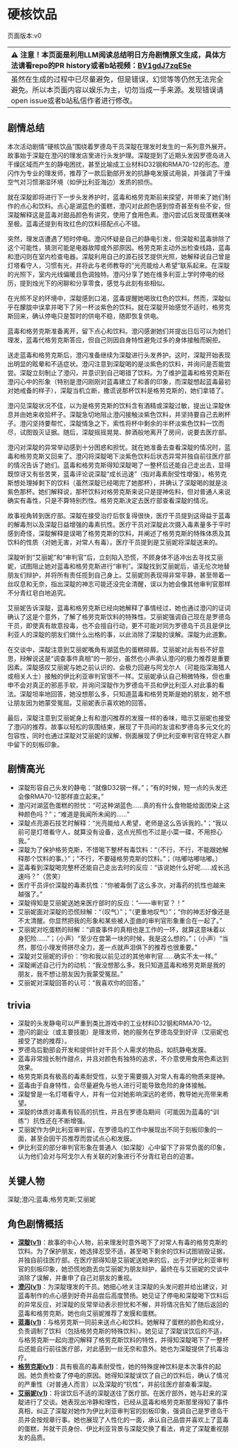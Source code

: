 # 硬核饮品
页面版本:v0
 

| :warning: 注意！本页面是利用LLM阅读总结明日方舟剧情原文生成，具体方法请看repo的PR history或者b站视频：[BV1gdJ7zqESe](https://www.bilibili.com/video/BV1gdJ7zqESe/)         |
|:----------------------------|
| 虽然在生成的过程中已尽量避免，但是错误，幻觉等等仍然无法完全避免。所以本页面内容以娱乐为主，切勿当成一手来源。发现错误请open issue或者b站私信作者进行修改。|



## 剧情总结
本次活动剧情“硬核饮品”围绕着罗德岛干员深靛在理发时发生的一系列意外展开。故事始于深靛在澄闪的理发店里进行头发护理。深靛提到了近期头发因罗德岛进入干燥区域而产生的静电困扰，甚至比喻成工业材料D32钢和RMA70-12的形态。澄闪作为专业的理发师，推荐了一款后勤部开发的抗静电发膜试用装，并强调了干燥空气对习惯潮湿环境（如伊比利亚海边）发质的损伤。

就在深靛即将进行下一步头发养护时，蓝毒和格劳克斯前来探望，并带来了她们制作的点心和饮料。点心是湖蓝色的蛋糕，澄闪对此颜色感到惊奇甚至有些不安，但深靛解释这是蓝毒对甜品颜色有讲究，使用了食用色素。澄闪尝试后发现蛋糕美味至极。蓝毒还提到有玫红色的饮料搭配点心不错。

突然，理发店遭遇了短时停电。澄闪怀疑是自己的静电引发，但深靛和蓝毒排除了这个可能性，猜测可能是电器故障或外部原因。格劳克斯主动外出检查线路，蓝毒和澄闪则在室内检查电器。深靛利用自己的源石技艺提供光照，她解释说自己曾是灯塔看守人，习惯有光，并将此与老师教导的“光亮能给人希望”联系起来。在深靛的光照下，室内光线偏暖且色调独特。澄闪分享了她在维多利亚上学时停电的经历，提到烛光下的闲聊和分享零食，感觉与此刻有些相似。

在光照不足的环境中，深靛感到口渴，蓝毒提醒她喝玫红色的饮料。然而，深靛似乎在朦胧中误拿并喝下了另一杯淡紫色的饮料。就在深靛开始感觉不适时，格劳克斯回来，确认停电只是暂时的供电不稳，随即恢复供电。

蓝毒和格劳克斯准备离开，留下点心和饮料。澄闪感谢她们并提出日后可以为她们理发，蓝毒代格劳克斯答应，但自己则因自身特性避免过多的身体接触而婉拒。

送走蓝毒和格劳克斯后，澄闪准备继续为深靛进行头发养护。这时，深靛开始表现出明显的眩晕和不适症状。澄闪注意到深靛喝的是淡紫色的饮料，并询问是否能尝尝。深靛立刻制止了澄闪，并意识到自己喝错了饮料。为了维护蓝毒和格劳克斯在澄闪心中的形象（特别是澄闪刚刚对蓝毒建立了和善的印象，而深靛想起蓝毒最初对她戒备的样子），深靛当机立断，撒谎说那杯饮料是格劳克斯的，她们拿错了。

澄闪见深靛状况不佳，以为是格劳克斯的饮料含有酒精或深靛过敏，提出让深靛休息并由她来收拾杯子。深靛急切地阻止澄闪接触淡紫色饮料，并坚持要自己去刷杯子。澄闪坚持要帮忙，深靛情急之下，索性将杯中剩余的半杯淡紫色饮料一饮而尽，试图毁灭证据。随后，深靛摇摇晃晃、醉酒般地离开了房间，说要去医疗部。

澄闪对深靛的异常举动感到十分困惑和担忧。就在她准备去查看深靛的情况时，蓝毒和格劳克斯又回来了。澄闪将深靛喝下淡紫色饮料后状态异常并独自前往医疗部的情况告诉了她们。蓝毒和格劳克斯得知深靛喝了一整杯后还能自己走出去，显得既惊讶又有些苦笑，蓝毒评论说深靛“成长迅速”（指对毒素耐受性增强）。格劳克斯想处理掉剩下的饮料（虽然深靛已经喝完了她那杯），并确认了深靛喝的就是淡紫色那杯。她们解释说，那杯饮料对格劳克斯来说只是提神佐料，但对普通人来说确实有毒性，只是不算特别烈性。格劳克斯决定去医疗部查看深靛的情况。

故事视角转到医疗部。深靛在接受治疗后恢复得很快，医疗干员提到这得益于蓝毒的解毒剂以及深靛日益增强的毒素抗性。医疗干员对深靛此次摄入毒素量多于平时感到奇怪，深靛解释是误喝了格劳克斯的饮料，并阐述了格劳克斯的特殊体质及其饮料的性质（对她无害，对常人有毒）。医疗干员提到是艾丽妮将深靛送来的。

深靛听到“艾丽妮”和“审判官”后，立刻陷入恐慌，不顾身体不适冲出去寻找艾丽妮，试图阻止她对蓝毒和格劳克斯进行“审判”。深靛找到艾丽妮后，语无伦次地替朋友们辩护，并将所有责任揽到自己身上。艾丽妮则表现得非常平静，甚至带着一丝叹息和无奈，指出深靛的神志可能还没完全清醒，误以为她会像其他审判官那样不分青红皂白地追究。

艾丽妮告诉深靛，蓝毒和格劳克斯已经向她解释了事情经过，她也通过澄闪的证词确认了这是个意外，了解了格劳克斯饮料的特殊性。艾丽妮强调自己现在是罗德岛干员，即使真有故意投毒，也不会擅自行动，更不可能对同为罗德岛干员且是伊比利亚人的深靛的朋友们做什么出格的事，以此消除了深靛的误解。深靛为此道歉。

在交谈中，深靛注意到艾丽妮嘴角有湖蓝色的蛋糕碎屑。艾丽妮对此有些不好意思，辩解说这是“调查事件真相”的一部分，虽然也小声承认澄闪的极力推荐是重要因素。深靛感叹艾丽妮与她之前认识的、会极力回避与阿戈尔人（可能指深海猎人或相关人士）接触的伊比利亚审判官很不一样。艾丽妮承认自己稍微特殊，但也重申不会对真正的邪恶手软，并询问深靛作为罗德岛干员和伊比利亚人对此事的看法。深靛坦率地回答，她没想那么多，只知道蓝毒和格劳克斯是她的朋友，她不想让朋友因为她蒙受冤屈。艾丽妮表示喜欢她的回答。

最后，深靛注意到艾丽妮身上有和澄闪推荐的发膜一样的香味，暗示艾丽妮也接受了澄闪的推荐。故事以轻松的氛围结束，展现了干员间的友谊和罗德岛多元文化的包容性，同时也通过深靛对艾丽妮的误解，侧面展现了伊比利亚审判官在特定人群中留下的刻板印象。
## 剧情高光
- 深靛形容自己头发的静电：“就像D32钢一样。”；“有的时候，短一点的头发还会像RMA70-12那样直立起来。”
- 澄闪对湖蓝色蛋糕的担忧：“可这种湖蓝色......真的有什么食物能给面团染上这种颜色吗？”；“难道是我闻所未闻的......”
- 深靛点亮源石技艺时解释：“光亮能给人希望，老师是这么告诉我的。”；“我以前可是灯塔看守人，就算没有设备，这点光照也不过是小菜一碟，不用担心我。”
- 深靛为了保护格劳克斯，不惜喝下整杯有毒饮料：“（不行，不行，不能跟她解释那个饮料的事。）”；“不行，不要碰格劳克斯的饮料。”；（咕嘟咕嘟咕嘟。）
- 蓝毒看到深靛喝完整杯还能自己走出去时的反应：“该说她什么好呢......成长迅速吗？”（苦笑）
- 医疗干员评价深靛的毒素抗性：“你被毒倒了这么多次，对毒药的抗性也越来越强了。”
- 深靛得知是艾丽妮送她来医疗部时的反应：“——审判官？！”
- 艾丽妮面对深靛的恐慌辩解：“（叹气）”；“（更重地叹气）”；“你的神志好像还是不太清醒。你显然把我的形象和某些被人歪曲的审判官形象重合在一起了。”
- 艾丽妮对吃蛋糕的辩解：“调查事件的真相也是工作的一环，就算这意味着以身犯险......”；（小声）“至少在尝第一块的时候，我是这么想的。”；（小声）“当然，那位小理发师拼尽全力，差一点就声泪俱下的推荐也很重要。”
- 深靛对艾丽妮的评价：“你和我以前见过的其他审判官......确实不太一样。”
- 深靛阐述自己行为的动机：“我没想那么多。我只知道蓝毒和格劳克斯是我的朋友，我不想让朋友因为我蒙受冤屈。”
- 艾丽妮对深靛回答的认可：“我喜欢你的回答。”
## trivia
- 深靛的头发静电可以严重到类比游戏中的工业材料D32钢和RMA70-12。
- 澄闪的副业（或主要技能）是理发师，她的服务在罗德岛受到好评（艾丽妮也接受了她的推荐）。
- 罗德岛后勤部会开发和提供针对干员个人需求的物品，如抗静电发膜。
- 蓝毒非常擅长制作甜点，并且对颜色有独特的追求，不介意使用食用色素达到效果。
- 格劳克斯具有极高的毒素耐受性，以至于需要摄入对常人有毒的物质来提神。
- 蓝毒由于自身特性，会尽量避免与他人进行可能导致危险的身体接触。
- 深靛曾是一名灯塔看守人，并有一位对她影响深远的老师，教导她光亮带来希望。
- 深靛的体质对毒素有较高的抗性，并且在罗德岛期间（可能因为蓝毒的“训练”）抗性还在不断增强。
- 艾丽妮作为伊比利亚审判官，在罗德岛的工作中展现出不同于刻板印象的一面，甚至会因干员推荐而尝试点心和发膜。
- 伊比利亚的部分审判官形象在普通人（如深靛）心中留下了非常负面的印象，认为他们会对与阿戈尔人有关联的对象进行不分青红皂白的迫害。
## 关键人物
深靛;澄闪;蓝毒;格劳克斯;艾丽妮
## 角色剧情概括
-   **[深靛](../char_v3/char_469_indigo.md)([v1](../chars/char_469_indigo.md))**：故事的中心人物，前来理发时意外喝下了对常人有毒的格劳克斯的饮料。为了保护朋友，她选择忍受不适，甚至喝下剩余的饮料试图销毁证据，并独自前往医疗部。在医疗部得知是艾丽妮送她来的后，出于对伊比利亚审判官的刻板印象，她恐慌地跑去向艾丽妮为朋友辩护，最终在与艾丽妮的交谈中消除了误解，并重申了自己对朋友的重视。
-   **[澄闪](../char_v3/char_377_gdglow.md)([v1](../chars/char_377_gdglow.md))**：为深靛理发的干员。她细心地关注深靛的头发问题并给出建议，对蓝毒制作的点心感到好奇并品尝后高度赞扬。她见证了停电和深靛喝下饮料后的异常反应，对深靛的反常举动表示担忧和不解，并将情况告知了随后返回的蓝毒和格劳克斯。她也向艾丽妮推荐了发膜和蛋糕。
-   **[蓝毒](../char_v3/char_129_bluep.md)([v1](../chars/char_129_bluep.md))**：与格劳克斯一同前来送点心和饮料。她解释了蛋糕的颜色和成分，负责调制了饮料（包括格劳克斯的特殊饮料）。她见证了深靛误饮后的不适，与格劳克斯一起向澄闪解释了格劳克斯饮料的特性，并得知深靛喝下了一整杯后还能自行前往医疗部，对此感到一丝无奈和意外。她也为深靛提供了抗毒治疗。
-   **[格劳克斯](../char_v3/char_326_glacus.md)([v1](../chars/char_326_glacus.md))**：具有极高的毒素耐受性，她的特殊提神饮料是本次事件的起因。她负责检查了停电的原因。她得知深靛误饮了自己的饮料后，确认了情况的严重性（对普通人而言）以及深靛的“抗性”，并前往医疗部查看深靛。
-   **[艾丽妮](../char_v3/char_4009_irene.md)([v1](../chars/char_4009_irene.md))**：将误饮后不适的深靛送往了医疗部。在医疗部外，她与赶来的深靛进行了交谈。她表现出冷静和理性，已经从蓝毒和格劳克斯那里得知了事件真相，纠正了深靛对她作为伊比利亚审判官的刻板印象，强调自己是罗德岛干员并会按规章行事。她也展现了人性化的一面，承认自己品尝并喜欢上了蓝毒的蛋糕，并就干员身份、伊比利亚背景与深靛交换了看法，肯定了深靛重视朋友的品质。